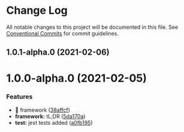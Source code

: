 # Change Log

All notable changes to this project will be documented in this file.
See [Conventional Commits](https://conventionalcommits.org) for commit guidelines.

## 1.0.1-alpha.0 (2021-02-06)



# 1.0.0-alpha.0 (2021-02-05)


### Features

* 🎸 framework ([38affcf](https://github.com/SocketSomeone/Miko/commit/38affcf0cfdc690cd3ae2cf13699cec1f7a55db8))
* **framework:** tL;DR ([5da170a](https://github.com/SocketSomeone/Miko/commit/5da170adbfffbf2aeb7d89273aa424b046b7db4b))
* **test:** jest tests added ([a0fb195](https://github.com/SocketSomeone/Miko/commit/a0fb1952f56b04cbec544c4413a0ea7bf5951e8a))
